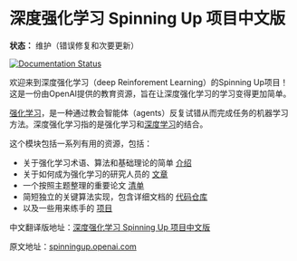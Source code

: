 深度强化学习 Spinning Up 项目中文版
==================================

**状态：** 维护（错误修复和次要更新）

[![Documentation Status](https://readthedocs.org/projects/spinningupcn/badge/?version=latest)](https://spinningup.qiwihui.com/zh_CN/latest/?badge=latest)

欢迎来到深度强化学习（deep Reinforement Learning）的Spinning Up项目！这是一份由OpenAI提供的教育资源，旨在让深度强化学习的学习变得更加简单。

[强化学习](https://en.wikipedia.org/wiki/Reinforcement_learning)，是一种通过教会智能体（agents）反复试错从而完成任务的机器学习方法。深度强化学习指的是强化学习和[深度学习](http://ufldl.stanford.edu/tutorial)的结合。

这个模块包括一系列有用的资源，包括：

- 关于强化学习术语、算法和基础理论的简单 [介绍](https://spinningup.qiwihui.com/zh_CN/latest/spinningup/rl_intro.html)
- 关于如何成为强化学习的研究人员的 [文章](https://spinningup.qiwihui.com/zh_CN/latest/spinningup/spinningup.html)
- 一个按照主题整理的重要论文 [清单](https://spinningup.qiwihui.com/zh_CN/latest/spinningup/keypapers.html)
- 简短独立的关键算法实现，包含详细文档的 [代码仓库](https://github.com/openai/spinningup)
- 以及一些用来练手的 [项目](https://spinningup.qiwihui.com/zh_CN/latest/spinningup/exercises.html)

中文翻译版地址：[深度强化学习 Spinning Up 项目中文版](https://spinningup.qiwihui.com/zh_CN/latest/)

原文地址：[spinningup.openai.com](https://spinningup.openai.com/)
